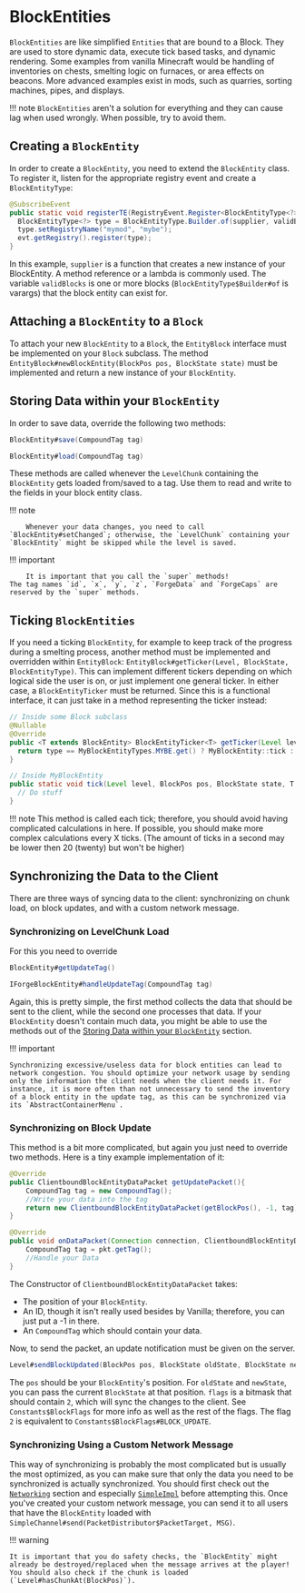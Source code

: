 # BlockEntities

`BlockEntities` are like simplified `Entities` that are bound to a Block.
They are used to store dynamic data, execute tick based tasks, and dynamic rendering.
Some examples from vanilla Minecraft would be handling of inventories on chests, smelting logic on furnaces, or area effects on beacons.
More advanced examples exist in mods, such as quarries, sorting machines, pipes, and displays.

!!! note
    `BlockEntities` aren't a solution for everything and they can cause lag when used wrongly.
    When possible, try to avoid them.

## Creating a `BlockEntity`

In order to create a `BlockEntity`, you need to extend the `BlockEntity` class.
To register it, listen for the appropriate registry event and create a `BlockEntityType`:
```java
@SubscribeEvent
public static void registerTE(RegistryEvent.Register<BlockEntityType<?>> evt) {
  BlockEntityType<?> type = BlockEntityType.Builder.of(supplier, validBlocks).build(null);
  type.setRegistryName("mymod", "mybe");
  evt.getRegistry().register(type);
}
```
In this example, `supplier` is a function that creates a new instance of your BlockEntity. A method reference or a lambda is commonly used. The variable `validBlocks` is one or more blocks (`BlockEntityType$Builder#of` is varargs) that the block entity can exist for.

## Attaching a `BlockEntity` to a `Block`

To attach your new `BlockEntity` to a `Block`, the `EntityBlock` interface must be implemented on your `Block` subclass. The method `EntityBlock#newBlockEntity(BlockPos pos, BlockState state)` must be implemented and return a new instance of your `BlockEntity`.

## Storing Data within your `BlockEntity`

In order to save data, override the following two methods:
```java
BlockEntity#save(CompoundTag tag)

BlockEntity#load(CompoundTag tag)
```
These methods are called whenever the `LevelChunk` containing the `BlockEntity` gets loaded from/saved to a tag.
Use them to read and write to the fields in your block entity class.

!!! note

		Whenever your data changes, you need to call `BlockEntity#setChanged`; otherwise, the `LevelChunk` containing your `BlockEntity` might be skipped while the level is saved.

!!! important

		It is important that you call the `super` methods!
    The tag names `id`, `x`, `y`, `z`, `ForgeData` and `ForgeCaps` are reserved by the `super` methods.

## Ticking `BlockEntities`

If you need a ticking `BlockEntity`, for example to keep track of the progress during a smelting process, another method must be implemented and overridden within `EntityBlock`: `EntityBlock#getTicker(Level, BlockState, BlockEntityType)`. This can implement different tickers depending on which logical side the user is on, or just implement one general ticker. In either case, a `BlockEntityTicker` must be returned. Since this is a functional interface, it can just take in a method representing the ticker instead:

```java
// Inside some Block subclass
@Nullable
@Override
public <T extends BlockEntity> BlockEntityTicker<T> getTicker(Level level, BlockState state, BlockEntityType<T> type) {
  return type == MyBlockEntityTypes.MYBE.get() ? MyBlockEntity::tick : null;
}

// Inside MyBlockEntity
public static void tick(Level level, BlockPos pos, BlockState state, T blockEntity) {
  // Do stuff
}
```

!!! note
    This method is called each tick; therefore, you should avoid having complicated calculations in here.
    If possible, you should make more complex calculations every X ticks.
    (The amount of ticks in a second may be lower then 20 (twenty) but won't be higher)

## Synchronizing the Data to the Client

There are three ways of syncing data to the client: synchronizing on chunk load, on block updates, and with a custom network message.

### Synchronizing on LevelChunk Load

For this you need to override
```java
BlockEntity#getUpdateTag()

IForgeBlockEntity#handleUpdateTag(CompoundTag tag)
```
Again, this is pretty simple, the first method collects the data that should be sent to the client,
while the second one processes that data. If your `BlockEntity` doesn't contain much data, you might be able to use the methods out of the [Storing Data within your `BlockEntity`][storing-data] section.

!!! important

    Synchronizing excessive/useless data for block entities can lead to network congestion. You should optimize your network usage by sending only the information the client needs when the client needs it. For instance, it is more often than not unnecessary to send the inventory of a block entity in the update tag, as this can be synchronized via its `AbstractContainerMenu`.

### Synchronizing on Block Update

This method is a bit more complicated, but again you just need to override two methods.
Here is a tiny example implementation of it:
```java
@Override
public ClientboundBlockEntityDataPacket getUpdatePacket(){
    CompoundTag tag = new CompoundTag();
    //Write your data into the tag
    return new ClientboundBlockEntityDataPacket(getBlockPos(), -1, tag);
}

@Override
public void onDataPacket(Connection connection, ClientboundBlockEntityDataPacket pkt){
    CompoundTag tag = pkt.getTag();
    //Handle your Data
}
```
The Constructor of `ClientboundBlockEntityDataPacket` takes:

* The position of your `BlockEntity`.
* An ID, though it isn't really used besides by Vanilla; therefore, you can just put a -1 in there.
* An `CompoundTag` which should contain your data.

Now, to send the packet, an update notification must be given on the server.
```java
Level#sendBlockUpdated(BlockPos pos, BlockState oldState, BlockState newState, int flags)
```
The `pos` should be your `BlockEntity`'s position.
For `oldState` and `newState`, you can pass the current `BlockState` at that position.
`flags` is a bitmask that should contain `2`, which will sync the changes to the client. See `Constants$BlockFlags` for more info as well as the rest of the flags. The flag `2` is equivalent to `Constants$BlockFlags#BLOCK_UPDATE`.

### Synchronizing Using a Custom Network Message

This way of synchronizing is probably the most complicated but is usually the most optimized,
as you can make sure that only the data you need to be synchronized is actually synchronized.
You should first check out the [`Networking`][networking] section and especially [`SimpleImpl`][simple_impl] before attempting this.
Once you've created your custom network message, you can send it to all users that have the `BlockEntity` loaded with `SimpleChannel#send(PacketDistributor$PacketTarget, MSG)`.

!!! warning

    It is important that you do safety checks, the `BlockEntity` might already be destroyed/replaced when the message arrives at the player!
    You should also check if the chunk is loaded (`Level#hasChunkAt(BlockPos)`).

[storing-data]: #storing-data-within-your-blockentity
[networking]: ../networking/index.md
[simple_impl]: ../networking/simpleimpl.md
